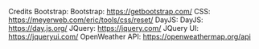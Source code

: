 Credits
Bootstrap: Bootstrap: https://getbootstrap.com/
CSS: https://meyerweb.com/eric/tools/css/reset/
DayJS: DayJS: https://day.js.org/
JQuery: https://jquery.com/
JQuery UI: https://jqueryui.com/
OpenWeather API: https://openweathermap.org/api
